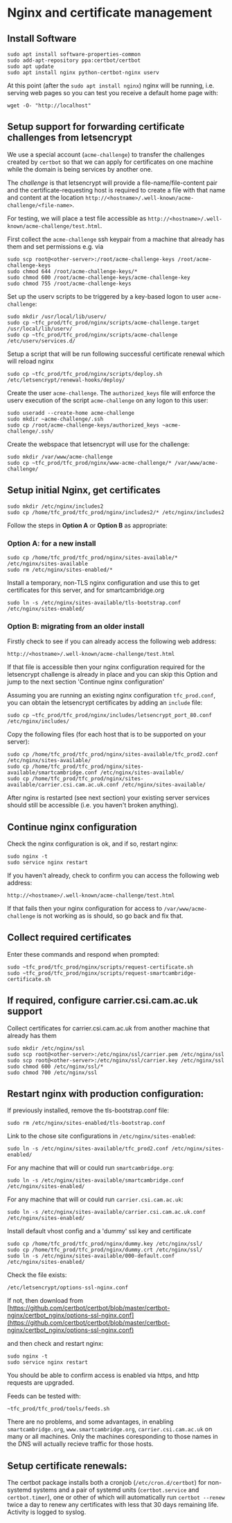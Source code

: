 Nginx and certificate management
================================

## Install Software

```
sudo apt install software-properties-common
sudo add-apt-repository ppa:certbot/certbot
sudo apt update
sudo apt install nginx python-certbot-nginx userv

```
At this point (after the `sudo apt install nginx`) nginx will be running, i.e. serving web pages
so you can test you receive a default home page with:

```
wget -O- "http://localhost"
```

## Setup support for forwarding certificate challenges from letsencrypt

We use a special account (`acme-challenge`) to transfer the challenges created by `certbot`
so that we can apply for certificates on one machine while the domain is being services by another one.

The _challenge_ is that letsencrypt will provide a file-name/file-content pair and the
certificate-requesting host is required to create a file with that name and content at
the location `http://<hostname>/.well-known/acme-challenge/<file-name>`.

For testing, we will place a test file accessible as
`http://<hostname>/.well-known/acme-challenge/test.html`.

First collect the `acme-challenge` ssh keypair from a machine that already has them and
set permissions e.g. via

```
sudo scp root@<other-server>:/root/acme-challenge-keys /root/acme-challenge-keys
sudo chmod 644 /root/acme-challenge-keys/*
sudo chmod 600 /root/acme-challenge-keys/acme-challenge-key
sudo chmod 755 /root/acme-challenge-keys

```

Set up the userv scripts to be triggered by a key-based logon to user `acme-challenge`:

```
sudo mkdir /usr/local/lib/userv/
sudo cp ~tfc_prod/tfc_prod/nginx/scripts/acme-challenge.target /usr/local/lib/userv/
sudo cp ~tfc_prod/tfc_prod/nginx/scripts/acme-challenge /etc/userv/services.d/
```

Setup a script that will be run following successful certificate renewal
which will reload nginx

```
sudo cp ~tfc_prod/tfc_prod/nginx/scripts/deploy.sh /etc/letsencrypt/renewal-hooks/deploy/
```

Create the user `acme-challenge`. The `authorized_keys` file will enforce the userv execution
of the script `acme-challenge` on any logon to this user:

```
sudo useradd --create-home acme-challenge
sudo mkdir ~acme-challenge/.ssh
sudo cp /root/acme-challenge-keys/authorized_keys ~acme-challenge/.ssh/
```

Create the webspace that letsencrypt will use for the challenge:

```
sudo mkdir /var/www/acme-challenge
sudo cp ~tfc_prod/tfc_prod/nginx/www-acme-challenge/* /var/www/acme-challenge/
```

## Setup initial Nginx, get certificates

```
sudo mkdir /etc/nginx/includes2
sudo cp /home/tfc_prod/tfc_prod/nginx/includes2/* /etc/nginx/includes2
```

Follow the steps in **Option A** or **Option B** as appropriate:

### Option A: for a new install

```
sudo cp /home/tfc_prod/tfc_prod/nginx/sites-available/* /etc/nginx/sites-available
sudo rm /etc/nginx/sites-enabled/*
```

Install a temporary, non-TLS nginx configuration and use this to get certificates
for this server, and for smartcambridge.org

```
sudo ln -s /etc/nginx/sites-available/tls-bootstrap.conf /etc/nginx/sites-enabled/
```

### Option B: migrating from an older install

Firstly check to see if you can already access the following web address:
```
http://<hostname>/.well-known/acme-challenge/test.html
```
If that file is accessible then your nginx configuration required for the letsencrypt
challenge is already in place and you can skip this Option and jump to the next
section 'Continue nginx configuration'

Assuming you are running an existing nginx configuration `tfc_prod.conf`, you can
obtain the letsencrypt certificates by adding an `include` file:

```
sudo cp ~tfc_prod/tfc_prod/nginx/includes/letsencrypt_port_80.conf /etc/nginx/includes/
```

Copy the following files (for each host that is to be supported on your server):

```
sudo cp /home/tfc_prod/tfc_prod/nginx/sites-available/tfc_prod2.conf /etc/nginx/sites-available/
sudo cp /home/tfc_prod/tfc_prod/nginx/sites-available/smartcambridge.conf /etc/nginx/sites-available/
sudo cp /home/tfc_prod/tfc_prod/nginx/sites-available/carrier.csi.cam.ac.uk.conf /etc/nginx/sites-available/
```

After nginx is restarted (see next section) your existing server services should still
be accessible (i.e. you haven't broken anything).

## Continue nginx configuration

Check the nginx configuration is ok, and if so, restart nginx:

```
sudo nginx -t
sudo service nginx restart
```

If you haven't already, check to confirm you can access the following web address:

```
http://<hostname>/.well-known/acme-challenge/test.html
```

If that fails then your nginx configuration for access to `/var/www/acme-challenge`
is not working as is should, so go back and fix that.

## Collect required certificates

Enter these commands and respond when prompted:

```
sudo ~tfc_prod/tfc_prod/nginx/scripts/request-certificate.sh
sudo ~tfc_prod/tfc_prod/nginx/scripts/request-smartcambridge-certificate.sh
```

## If required, configure carrier.csi.cam.ac.uk support

Collect certificates for carrier.csi.cam.ac.uk from another machine that already has them

```
sudo mkdir /etc/nginx/ssl
sudo scp root@<other-server>:/etc/nginx/ssl/carrier.pem /etc/nginx/ssl
sudo scp root@<other-server>:/etc/nginx/ssl/carrier.key /etc/nginx/ssl
sudo chmod 600 /etc/nginx/ssl/*
sudo chmod 700 /etc/nginx/ssl
```

## Restart nginx with production configuration:

If previously installed, remove the tls-bootstrap.conf file:

```
sudo rm /etc/nginx/sites-enabled/tls-bootstrap.conf
```

Link to the chose site configurations in `/etc/nginx/sites-enabled`:

```
sudo ln -s /etc/nginx/sites-available/tfc_prod2.conf /etc/nginx/sites-enabled/
```

For any machine that will or could run `smartcambridge.org`:

```
sudo ln -s /etc/nginx/sites-available/smartcambridge.conf /etc/nginx/sites-enabled/
```

For any machine that will or could run `carrier.csi.cam.ac.uk`:

```
sudo ln -s /etc/nginx/sites-available/carrier.csi.cam.ac.uk.conf /etc/nginx/sites-enabled/
```

Install default vhost config and a 'dummy' ssl key and certificate

```
sudo cp /home/tfc_prod/tfc_prod/nginx/dummy.key /etc/nginx/ssl/
sudo cp /home/tfc_prod/tfc_prod/nginx/dummy.crt /etc/nginx/ssl/
sudo ln -s /etc/nginx/sites-available/000-default.conf /etc/nginx/sites-enabled/
```

Check the file exists:

```
/etc/letsencrypt/options-ssl-nginx.conf
```

If not, then download from
[https://github.com/certbot/certbot/blob/master/certbot-nginx/certbot_nginx/options-ssl-nginx.conf](https://github.com/certbot/certbot/blob/master/certbot-nginx/certbot_nginx/options-ssl-nginx.conf)

and then check and restart nginx:

```
sudo nginx -t
sudo service nginx restart
```

You should be able to confirm access is enabled via https, and http requests are upgraded.

Feeds can be tested with:
```
~tfc_prod/tfc_prod/tools/feeds.sh
```

There are no problems, and some advantages, in enabling `smartcambridge.org`, `www.smartcambridge.org`,
`carrier.csi.cam.ac.uk` on many or all machines. Only the machines coresponding to those names in the 
DNS will actually recieve traffic for those hosts.

## Setup certificate renewals:

The certbot package installs both a cronjob (`/etc/cron.d/certbot`) for non-systemd systems
and a pair of systemd units (`certbot.service` and `certbot.timer`), one or other of which
will automatically run `certbot --renew` twice a day to renew any certificates with less that
30 days remaining life. Activity is logged to syslog.

